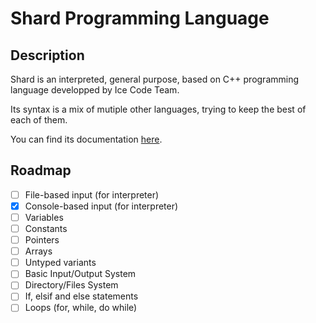 # Shard Programming Language

## Description

Shard is an interpreted, general purpose, based on C++ programming language developped by Ice Code Team.

Its syntax is a mix of mutiple other languages, trying to keep the best of each of them.

You can find its documentation [here](https://github.com/Ice-Code-Team/shard-lang/blob/main/docs.md).

## Roadmap

- [ ] File-based input (for interpreter)
- [x] Console-based input (for interpreter)
- [ ] Variables
- [ ] Constants
- [ ] Pointers
- [ ] Arrays
- [ ] Untyped variants
- [ ] Basic Input/Output System
- [ ] Directory/Files System
- [ ] If, elsif and else statements
- [ ] Loops (for, while, do while)
